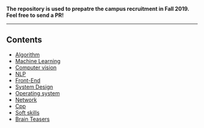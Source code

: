 **The repository is used to prepatre the campus recruitment in Fall 2019.
Feel free to send a PR!**

---
## Contents
- [Algorithm](https://github.com/mzzr/interview/blob/master/algorithm)
- [Machine Learning](https://github.com/mzzr/interview/blob/master/machine_learning)
- [Computer vision](https://github.com/donnyyou/cv-interview)
- [NLP](https://github.com/mzzr/interview/blob/master/nlp)
- [Front-End](https://github.com/mzzr/interview/blob/master/front_end)
- [System Design](https://github.com/mzzr/interview/blob/master/system_design)
- [Operating system](https://github.com/mzzr/interview/blob/master/operating_system)
- [Network](https://github.com/mzzr/interview/blob/master/network)
- [Cpp](https://github.com/mzzr/interview/blob/master/cpp)
- [Soft skills](https://github.com/mzzr/interview/blob/master/soft_skills)
- [Brain Teasers](https://github.com/mzzr/interview/blob/master/brain_teasers)
